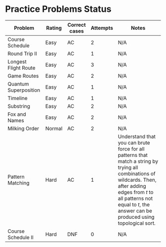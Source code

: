 # Practice Problems Status
Problem|Rating|Correct cases|Attempts|Notes
-|-|-|-|-
Course Schedule|Easy|AC|2|N/A
Round Trip II|Easy|AC|1|N/A
Longest Flight Route|Easy|AC|3|N/A
Game Routes|Easy|AC|2|N/A
Quantum Superposition|Easy|AC|1|N/A
Timeline|Easy|AC|1|N/A
Substring|Easy|AC|2|N/A
Fox and Names|Easy|AC|2|N/A
Milking Order|Normal|AC|2|N/A
Pattern Matching|Hard|AC|1|Understand that you can brute force for all patterns that match a string by trying all combinations of wildcards. Then, after adding edges from $t$ to all patterns not equal to $t$, the answer can be produced using topological sort.
Course Schedule II|Hard|DNF|0|N/A
